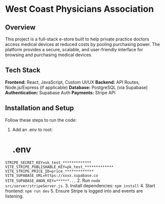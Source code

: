 # West Coast Physicians Association

## Overview

This project is a full-stack e-store built to help private practice doctors access medical devices at reduced costs by pooling purchasing power. The platform provides a secure, scalable, and user-friendly interface for browsing and purchasing medical devices.

## Tech Stack
**Frontend:** React, JavaScript, Custom UI/UX
**Backend:** API Routes, Node.js/Express (if applicable)
**Database:** PostgreSQL (via Supabase)
**Authentication:** Supabase Auth
**Payments:** Stripe API

## Installation and Setup
Follow these steps to run the code:
1. Add an .env to root:
   # .env
  `STRIPE_SECRET_KEY=sk_test_*************
    VITE_STRIPE_PUBLISHABLE_KEY=pk_test_*************
    VITE_STRIPE_PRICE_ID=price_*************
    VITE_SUPABASE_URL=https://xxxx.supabase.co
    VITE_SUPABASE_ANON_KEY=******...`
2. Run `node src/server/stripeServer.js`.
3. Install dependencies:
   `npm install`
4. Start frontend:
   `npm run dev`
5. Ensure Stripe is logged into and events are listening.
